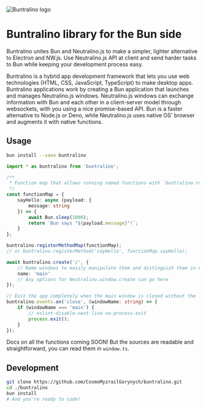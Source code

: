 ![Buntralino logo](https://buntralino.github.io/Buntralino.png)

# Buntralino library for the Bun side

Buntralino unites Bun and Neutralino.js to make a simpler, lighter alternative to Electron and NW.js. Use Neutralino.js API at client and send harder tasks to Bun while keeping your development process easy.

Buntralino is a hybrid app development framework that lets you use web technologies (HTML, CSS, JavaScript, TypeScript) to make desktop apps. Buntralino applications work by creating a Bun application that launches and manages Neutralino.js windows. Neutralino.js windows can exchange information with Bun and each other in a client-server model through websockets, with you using a nice promise-based API. Bun is a faster alternative to Node.js or Deno, while Neutralino.js uses native OS' browser and augments it with native functions.

## Usage

```sh
bun install --save buntralino
```
```typescript
import * as buntralino from 'buntralino';

/**
 * Function map that allows running named functions with `buntralino.run` on the client (Neutralino) side.
 */
const functionMap = {
    sayHello: async (payload: {
        message: string
    }) => {
        await Bun.sleep(1000);
        return `Bun says "${payload.message}"!`;
    }
};

buntralino.registerMethodMap(functionMap);
// or buntralino.registerMethod('sayHello', functionMap.sayHello);

await buntralino.create('/', {
    // Name windows to easily manipulate them and distinguish them in events
    name: 'main'
    // Any options for Neutralino.window.create can go here
});

// Exit the app completely when the main window is closed without the `shutdown` command.
buntralino.events.on('close', (windowName: string) => {
    if (windowName === 'main') {
        // eslint-disable-next-line no-process-exit
        process.exit();
    }
});
```

Docs on all the functions coming SOON! But the sources are readable and straightforward, you can read them in `window.ts`.

## Development

```sh
git clone https://github.com/CosmoMyzrailGorynych/buntralino.git
cd ./buntralino
bun install
# And you're ready to code!
```